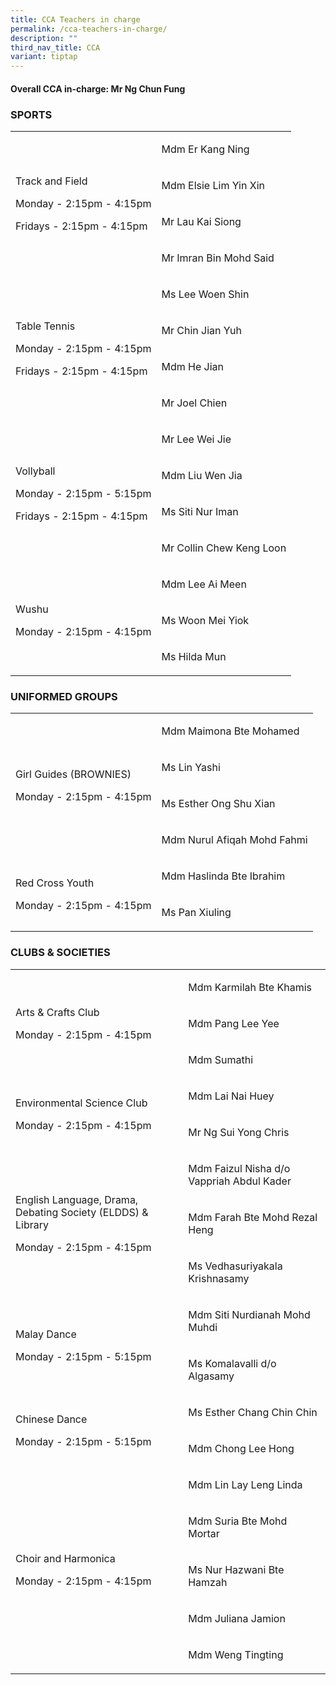 ```yaml
---
title: CCA Teachers in charge
permalink: /cca-teachers-in-charge/
description: ""
third_nav_title: CCA
variant: tiptap
---
```

<p></p>
<h4><strong>Overall CCA in-charge: Mr Ng Chun Fung</strong></h4>
<h3>SPORTS</h3>
<table style="minWidth: 50px">
<colgroup>
<col>
<col>
</colgroup>
<tbody>
<tr>
<td rowspan="4" colspan="1">
<p>Track and Field</p>
<p>Monday - 2:15pm - 4:15pm</p>
<p>Fridays - 2:15pm - 4:15pm</p>
</td>
<td rowspan="1" colspan="1">
<p>Mdm Er Kang Ning&nbsp;</p>
</td>
</tr>
<tr>
<td rowspan="1" colspan="1">
<p>Mdm Elsie Lim Yin Xin</p>
</td>
</tr>
<tr>
<td rowspan="1" colspan="1">
<p>Mr Lau Kai Siong</p>
</td>
</tr>
<tr>
<td rowspan="1" colspan="1">
<p>Mr Imran Bin Mohd Said</p>
</td>
</tr>
<tr>
<td rowspan="4" colspan="1">
<p>Table Tennis</p>
<p>Monday - 2:15pm - 4:15pm</p>
<p>Fridays - 2:15pm - 4:15pm</p>
</td>
<td rowspan="1" colspan="1">
<p>Ms Lee Woen Shin</p>
</td>
</tr>
<tr>
<td rowspan="1" colspan="1">
<p>Mr Chin Jian Yuh</p>
</td>
</tr>
<tr>
<td rowspan="1" colspan="1">
<p>Mdm He Jian</p>
</td>
</tr>
<tr>
<td rowspan="1" colspan="1">
<p>Mr Joel Chien</p>
</td>
</tr>
<tr>
<td rowspan="4" colspan="1">
<p>Vollyball</p>
<p>Monday - 2:15pm - 5:15pm</p>
<p>Fridays - 2:15pm - 4:15pm</p>
</td>
<td rowspan="1" colspan="1">
<p>Mr Lee Wei Jie</p>
</td>
</tr>
<tr>
<td rowspan="1" colspan="1">
<p>Mdm Liu Wen Jia</p>
</td>
</tr>
<tr>
<td rowspan="1" colspan="1">
<p>Ms Siti Nur Iman</p>
</td>
</tr>
<tr>
<td rowspan="1" colspan="1">
<p>Mr Collin Chew Keng Loon</p>
</td>
</tr>
<tr>
<td rowspan="3" colspan="1">
<p>Wushu</p>
<p>Monday - 2:15pm - 4:15pm</p>
</td>
<td rowspan="1" colspan="1">
<p>Mdm Lee Ai Meen</p>
</td>
</tr>
<tr>
<td rowspan="1" colspan="1">
<p>Ms Woon Mei Yiok</p>
</td>
</tr>
<tr>
<td rowspan="1" colspan="1">
<p>Ms Hilda Mun&nbsp;</p>
</td>
</tr>
</tbody>
</table>
<h3>UNIFORMED GROUPS</h3>
<table style="minWidth: 50px">
<colgroup>
<col>
<col>
</colgroup>
<tbody>
<tr>
<td rowspan="4" colspan="1">
<p>Girl Guides (BROWNIES)</p>
<p></p>
<p>Monday - 2:15pm - 4:15pm</p>
</td>
<td rowspan="1" colspan="1">
<p>Mdm Maimona Bte Mohamed</p>
</td>
</tr>
<tr>
<td rowspan="1" colspan="1">
<p>Ms Lin&nbsp;Yashi</p>
</td>
</tr>
<tr>
<td rowspan="1" colspan="1">
<p>Ms Esther Ong Shu Xian</p>
</td>
</tr>
<tr>
<td rowspan="1" colspan="1">
<p>Mdm Nurul Afiqah Mohd Fahmi</p>
</td>
</tr>
<tr>
<td rowspan="2" colspan="1">
<p>Red Cross Youth</p>
<p></p>
<p>Monday - 2:15pm - 4:15pm</p>
</td>
<td rowspan="1" colspan="1">
<p>Mdm Haslinda Bte Ibrahim</p>
</td>
</tr>
<tr>
<td rowspan="1" colspan="1">
<p>Ms Pan Xiuling</p>
</td>
</tr>
</tbody>
</table>
<p></p>
<h3>CLUBS &amp; SOCIETIES</h3>
<table style="minWidth: 50px">
<colgroup>
<col>
<col>
</colgroup>
<tbody>
<tr>
<td rowspan="3" colspan="1">
<p>Arts &amp; Crafts Club</p>
<p></p>
<p>Monday - 2:15pm - 4:15pm</p>
</td>
<td rowspan="1" colspan="1">
<p>Mdm Karmilah Bte Khamis</p>
</td>
</tr>
<tr>
<td rowspan="1" colspan="1">
<p>Mdm Pang Lee Yee</p>
</td>
</tr>
<tr>
<td rowspan="1" colspan="1">
<p>Mdm Sumathi</p>
</td>
</tr>
<tr>
<td rowspan="2" colspan="1">
<p>Environmental Science Club</p>
<p></p>
<p>Monday - 2:15pm - 4:15pm</p>
</td>
<td rowspan="1" colspan="1">
<p>Mdm Lai Nai Huey</p>
</td>
</tr>
<tr>
<td rowspan="1" colspan="1">
<p>Mr Ng Sui Yong Chris</p>
</td>
</tr>
<tr>
<td rowspan="3" colspan="1">
<p>English Language, Drama, Debating Society (ELDDS) &amp; Library</p>
<p></p>
<p>Monday - 2:15pm - 4:15pm</p>
</td>
<td rowspan="1" colspan="1">
<p>Mdm Faizul Nisha d/o Vappriah Abdul Kader</p>
</td>
</tr>
<tr>
<td rowspan="1" colspan="1">
<p>Mdm Farah Bte Mohd Rezal Heng</p>
</td>
</tr>
<tr>
<td rowspan="1" colspan="1">
<p>Ms Vedhasuriyakala Krishnasamy</p>
</td>
</tr>
<tr>
<td rowspan="2" colspan="1">
<p>Malay Dance</p>
<p></p>
<p>Monday - 2:15pm - 5:15pm</p>
</td>
<td rowspan="1" colspan="1">
<p>Mdm Siti Nurdianah Mohd Muhdi</p>
</td>
</tr>
<tr>
<td rowspan="1" colspan="1">
<p>Ms Komalavalli d/o Algasamy</p>
</td>
</tr>
<tr>
<td rowspan="2" colspan="1">
<p>Chinese Dance</p>
<p></p>
<p>Monday - 2:15pm - 5:15pm</p>
</td>
<td rowspan="1" colspan="1">
<p>Ms Esther Chang Chin Chin</p>
</td>
</tr>
<tr>
<td rowspan="1" colspan="1">
<p>Mdm Chong Lee Hong</p>
</td>
</tr>
<tr>
<td rowspan="5" colspan="1">
<p>Choir and Harmonica</p>
<p></p>
<p>Monday - 2:15pm - 4:15pm</p>
</td>
<td rowspan="1" colspan="1">
<p>Mdm Lin Lay Leng Linda</p>
</td>
</tr>
<tr>
<td rowspan="1" colspan="1">
<p>Mdm Suria Bte Mohd Mortar</p>
</td>
</tr>
<tr>
<td rowspan="1" colspan="1">
<p>Ms Nur Hazwani Bte Hamzah</p>
</td>
</tr>
<tr>
<td rowspan="1" colspan="1">
<p>Mdm Juliana Jamion</p>
</td>
</tr>
<tr>
<td rowspan="1" colspan="1">
<p>Mdm Weng Tingting</p>
</td>
</tr>
</tbody>
</table>
<p></p>